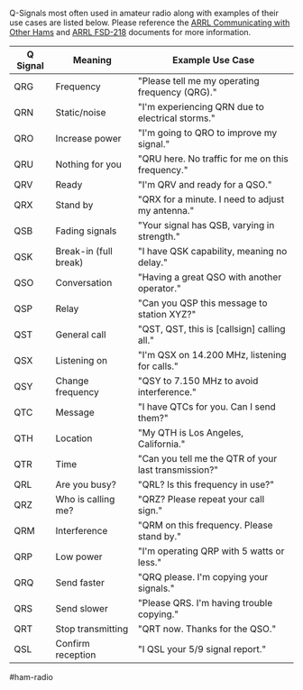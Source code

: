 
Q-Signals most often used in amateur radio along with examples of their use cases are listed below. Please reference the [ARRL Communicating with Other Hams](https://www.arrl.org/files/file/Get%20on%20the%20Air/Comm%20w%20Other%20Hams-Q%20Signals.pdf)  and [ARRL FSD-218](https://www.arrl.org/files/file/Public%20Service/fsd218.pdf)  documents for more information.

| Q Signal | Meaning               | Example Use Case                                     |
| -------- | --------------------- | ---------------------------------------------------- |
| QRG      | Frequency             | "Please tell me my operating frequency (QRG)."       |
| QRN      | Static/noise          | "I'm experiencing QRN due to electrical storms."     |
| QRO      | Increase power        | "I'm going to QRO to improve my signal."             |
| QRU      | Nothing for you       | "QRU here. No traffic for me on this frequency."     |
| QRV      | Ready                 | "I'm QRV and ready for a QSO."                       |
| QRX      | Stand by              | "QRX for a minute. I need to adjust my antenna."     |
| QSB      | Fading signals        | "Your signal has QSB, varying in strength."          |
| QSK      | Break-in (full break) | "I have QSK capability, meaning no delay."           |
| QSO      | Conversation          | "Having a great QSO with another operator."          |
| QSP      | Relay                 | "Can you QSP this message to station XYZ?"           |
| QST      | General call          | "QST, QST, this is [callsign] calling all."          |
| QSX      | Listening on          | "I'm QSX on 14.200 MHz, listening for calls."        |
| QSY      | Change frequency      | "QSY to 7.150 MHz to avoid interference."            |
| QTC      | Message               | "I have QTCs for you. Can I send them?"              |
| QTH      | Location              | "My QTH is Los Angeles, California."                 |
| QTR      | Time                  | "Can you tell me the QTR of your last transmission?" |
| QRL      | Are you busy?         | "QRL? Is this frequency in use?"                     |
| QRZ      | Who is calling me?    | "QRZ? Please repeat your call sign."                 |
| QRM      | Interference          | "QRM on this frequency. Please stand by."            |
| QRP      | Low power             | "I'm operating QRP with 5 watts or less."            |
| QRQ      | Send faster           | "QRQ please. I'm copying your signals."              |
| QRS      | Send slower           | "Please QRS. I'm having trouble copying."            |
| QRT      | Stop transmitting     | "QRT now. Thanks for the QSO."                       |
| QSL      | Confirm reception     | "I QSL your 5/9 signal report."                      |

#ham-radio